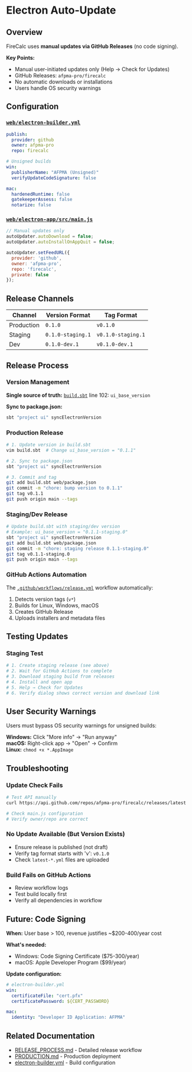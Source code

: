<!--
SPDX-License-Identifier: AGPL-3.0-or-later
Copyright (C) 2025 Association Française du Poêle Maçonné Artisanal
-->

# Electron Auto-Update

## Overview

FireCalc uses **manual updates via GitHub Releases** (no code signing).

**Key Points:**
- Manual user-initiated updates only (Help → Check for Updates)
- GitHub Releases: `afpma-pro/firecalc`
- No automatic downloads or installations
- Users handle OS security warnings

## Configuration

### [`web/electron-builder.yml`](../../../web/electron-builder.yml)
```yaml
publish:
  provider: github
  owner: afpma-pro
  repo: firecalc

# Unsigned builds
win:
  publisherName: "AFPMA (Unsigned)"
  verifyUpdateCodeSignature: false

mac:
  hardenedRuntime: false
  gatekeeperAssess: false
  notarize: false
```

### [`web/electron-app/src/main.js`](../../../web/electron-app/src/main.js)
```javascript
// Manual updates only
autoUpdater.autoDownload = false;
autoUpdater.autoInstallOnAppQuit = false;

autoUpdater.setFeedURL({
  provider: 'github',
  owner: 'afpma-pro',
  repo: 'firecalc',
  private: false
});
```

## Release Channels

| Channel | Version Format | Tag Format |
|---------|---------------|------------|
| Production | `0.1.0` | `v0.1.0` |
| Staging | `0.1.0-staging.1` | `v0.1.0-staging.1` |
| Dev | `0.1.0-dev.1` | `v0.1.0-dev.1` |

## Release Process

### Version Management

**Single source of truth:** [`build.sbt`](../../../build.sbt) line 102: `ui_base_version`

**Sync to package.json:**
```bash
sbt "project ui" syncElectronVersion
```

### Production Release

```bash
# 1. Update version in build.sbt
vim build.sbt  # Change ui_base_version = "0.1.1"

# 2. Sync to package.json
sbt "project ui" syncElectronVersion

# 3. Commit and tag
git add build.sbt web/package.json
git commit -m "chore: bump version to 0.1.1"
git tag v0.1.1
git push origin main --tags
```

### Staging/Dev Release

```bash
# Update build.sbt with staging/dev version
# Example: ui_base_version = "0.1.1-staging.0"
sbt "project ui" syncElectronVersion
git add build.sbt web/package.json
git commit -m "chore: staging release 0.1.1-staging.0"
git tag v0.1.1-staging.0
git push origin main --tags
```

### GitHub Actions Automation

The [`.github/workflows/release.yml`](../../../.github/workflows/release.yml) workflow automatically:
1. Detects version tags (`v*`)
2. Builds for Linux, Windows, macOS
3. Creates GitHub Release
4. Uploads installers and metadata files

## Testing Updates

### Staging Test

```bash
# 1. Create staging release (see above)
# 2. Wait for GitHub Actions to complete
# 3. Download staging build from releases
# 4. Install and open app
# 5. Help → Check for Updates
# 6. Verify dialog shows correct version and download link
```

## User Security Warnings

Users must bypass OS security warnings for unsigned builds:

**Windows:** Click "More info" → "Run anyway"  
**macOS:** Right-click app → "Open" → Confirm  
**Linux:** `chmod +x *.AppImage`

## Troubleshooting

### Update Check Fails
```bash
# Test API manually
curl https://api.github.com/repos/afpma-pro/firecalc/releases/latest

# Check main.js configuration
# Verify owner/repo are correct
```

### No Update Available (But Version Exists)
- Ensure release is published (not draft)
- Verify tag format starts with 'v': `v0.1.0`
- Check `latest-*.yml` files are uploaded

### Build Fails on GitHub Actions
- Review workflow logs
- Test build locally first
- Verify all dependencies in workflow

## Future: Code Signing

**When:** User base > 100, revenue justifies ~$200-400/year cost

**What's needed:**
- Windows: Code Signing Certificate ($75-300/year)
- macOS: Apple Developer Program ($99/year)

**Update configuration:**
```yaml
# electron-builder.yml
win:
  certificateFile: "cert.pfx"
  certificatePassword: ${CERT_PASSWORD}

mac:
  identity: "Developer ID Application: AFPMA"
```

## Related Documentation

- [RELEASE_PROCESS.md](RELEASE_PROCESS.md) - Detailed release workflow
- [PRODUCTION.md](PRODUCTION.md) - Production deployment
- [electron-builder.yml](../../../web/electron-builder.yml) - Build configuration